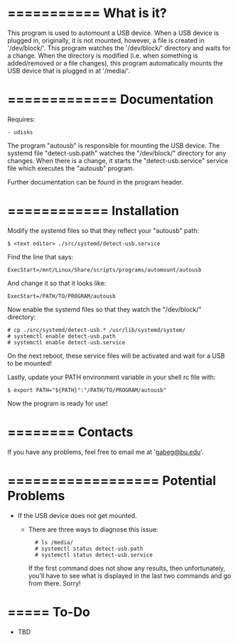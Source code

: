 ===========
What is it?
===========

This program is used to automount a USB device. When a USB device is plugged in,
originally, it is not mounted, however, a file is created in '/dev/block/'. This
program watches the '/dev/block/' directory and waits for a change. When the 
directory is modified (i.e. when something is added/removed or a file changes), this 
program automatically mounts the USB device that is plugged in at '/media/'.



=============
Documentation
=============

Requires:
    
    - udisks

The program "autousb" is responsible for mounting the USB device. The systemd file 
"detect-usb.path" watches the "/dev/block/" directory for any changes. When there is
a change, it starts the "detect-usb.service" service file which executes the 
"autousb" program.

Further documentation can be found in the program header.



============
Installation
============

Modify the systemd files so that they reflect your "autousb" path:
    
    $ <text editor> ./src/systemd/detect-usb.service

Find the line that says:
    
    ExecStart=/mnt/Linux/Share/scripts/programs/automount/autousb

And change it so that it looks like:
    
    ExecStart=/PATH/TO/PROGRAM/autousb

Now enable the systemd files so that they watch the "/dev/block/" directory:
    
    # cp ./src/systemd/detect-usb.* /usr/lib/systemd/system/
    # systemctl enable detect-usb.path
    # systemctl enable detect-usb.service

On the next reboot, these service files will be activated and wait for a USB to be
mounted!

Lastly, update your PATH environment variable in your shell rc file with:
    
    $ export PATH="${PATH}":"/PATH/TO/PROGRAM/autousb"

Now the program is ready for use!



========
Contacts
========

If you have any problems, feel free to email me at 'gabeg@bu.edu'.



==================
Potential Problems
==================

- If the USB device does not get mounted.
    * There are three ways to diagnose this issue:
        
            # ls /media/
            # systemctl status detect-usb.path
            # systemctl status detect-usb.service
      
      If the first command does not show any results, then unfortunately, you'll have
      to see what is displayed in the last two commands and go from there. Sorry!



=====
To-Do
=====

- TBD
